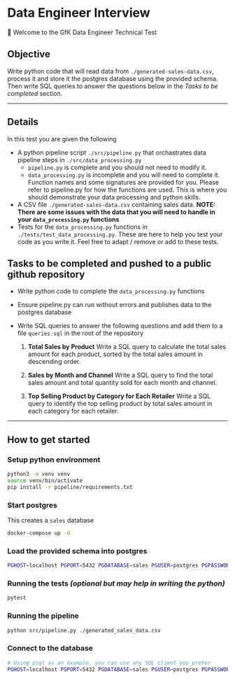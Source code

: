 # Data Engineer Interview

👋 Welcome to the GfK Data Engineer Technical Test

## Objective
Write python code that will read data from `./generated-sales-data.csv`, process it and store it the postgres database using the provided schema. Then write SQL queries to answer the questions below in the *Tasks to be completed* section.

----
## Details
In this test you are given the following
- A python pipeline script `./src/pipeline.py` that orchastrates data pipeline steps in `./src/data_processing.py`
    - `pipeline.py` is complete and you should not need to modify it.
    - `data_processing.py` is incomplete and you will need to complete it. Function names and some signatures are provided for you. Please refer to pipeline.py for how the functions are used. This is where you should demonstrate your data processing and python skills.
- A CSV file `./generated-sales-data.csv` containing sales data. **NOTE: There are some issues with the data that you will need to handle in your `data_processing.py` functions**
- Tests for the `data_processing.py` functions in `./tests/test_data_processing.py`. These are here to help you test your code as you write it. Feel free to adapt / remove or add to these tests.


## Tasks to be completed and pushed to a public github repository
- Write python code to complete the `data_processing.py` functions
- Ensure pipeline.py can run without errors and publishes data to the postgres database
- Write SQL queries to answer the following questions and add them to a file `queries.sql` in the root of the repository

    1) **Total Sales by Product**
    Write a SQL query to calculate the total sales amount for each product, sorted by the total sales amount in descending order.

    2) **Sales by Month and Channel** 
    Write a SQL query to find the total sales amount and total quantity sold for each month and channel.

    3) **Top Selling Product by Category for Each Retailer**
    Write a SQL query to identify the top selling product by total sales amount in each category for each retailer.

---
## How to get started

### Setup python environment
```bash
python3 -m venv venv
source venv/bin/activate
pip install -r pipeline/requirements.txt
```

### Start postgres
This creates a `sales` database
```bash
docker-compose up -d
```

### Load the provided schema into postgres
```bash
PGHOST=localhost PGPORT=5432 PGDATABASE=sales PGUSER=postgres PGPASSWORD=mysecretpassword psql -f schema.sql
```

### Running the tests *(optional but may help in writing the python)*
```bash
pytest
```

### Running the pipeline
```bash
python src/pipeline.py ./generated_sales_data.csv
```

### Connect to the database
```bash
# Using psql as an example, you can use any SQL client you prefer
PGHOST=localhost PGPORT=5432 PGDATABASE=sales PGUSER=postgres PGPASSWORD=mysecretpassword psql
```
